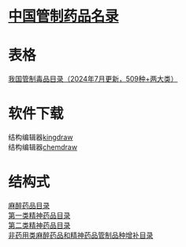 # [中国管制药品名录](https://benzyl-titanium.pages.dev/posts/structural-formula/)

# 表格
[我国管制毒品目录（2024年7月更新，509种+两大类）](https://github.com/Benzyl-titanium/Structural-formula/raw/refs/heads/main/%E6%88%91%E5%9B%BD%E7%AE%A1%E5%88%B6%E6%AF%92%E5%93%81%E7%9B%AE%E5%BD%95%EF%BC%882024%E5%B9%B47%E6%9C%88%E6%9B%B4%E6%96%B0%EF%BC%8C509%E7%A7%8D+%E4%B8%A4%E5%A4%A7%E7%B1%BB%EF%BC%89.xlsx)
# 软件下载
结构编辑器[kingdraw](http://www.kingdraw.cn/index?name=download)  
结构编辑器[chemdraw](https://revvitysignals.com/products/research/chemdraw)
# 结构式
[麻醉药品目录](https://github.com/Benzyl-titanium/Structural-formula/tree/main/%E9%BA%BB%E9%86%89%E8%8D%AF%E5%93%81%E7%9B%AE%E5%BD%95)  
[第一类精神药品目录](https://github.com/Benzyl-titanium/Structural-formula/tree/main/%E7%AC%AC%E4%B8%80%E7%B1%BB%E7%B2%BE%E7%A5%9E%E8%8D%AF%E5%93%81%E7%9B%AE%E5%BD%95)  
[第二类精神药品目录](https://github.com/Benzyl-titanium/Structural-formula/tree/main/%E7%AC%AC%E4%BA%8C%E7%B1%BB%E7%B2%BE%E7%A5%9E%E8%8D%AF%E5%93%81%E7%9B%AE%E5%BD%95)  
[非药用类麻醉药品和精神药品管制品种增补目录](https://github.com/Benzyl-titanium/Structural-formula/tree/main/%E9%9D%9E%E8%8D%AF%E7%94%A8%E7%B1%BB%E9%BA%BB%E9%86%89%E8%8D%AF%E5%93%81%E5%92%8C%E7%B2%BE%E7%A5%9E%E8%8D%AF%E5%93%81%E7%AE%A1%E5%88%B6%E5%93%81%E7%A7%8D%E5%A2%9E%E8%A1%A5%E7%9B%AE%E5%BD%95)  
